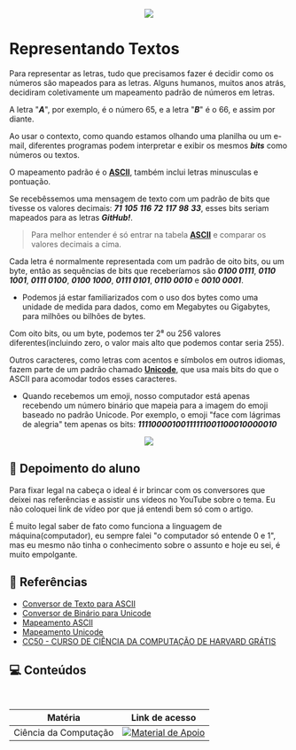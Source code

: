 <p align="center">
<img src="https://www.convertbinary.com/wp-content/uploads/Text-to-Binary.jpg" />
</p>

# Representando Textos

Para representar as letras, tudo que precisamos fazer é decidir como os números são mapeados para as letras. Alguns humanos, muitos anos atrás, decidiram coletivamente um mapeamento padrão de números em letras.

A letra "**_A_**", por exemplo, é o número 65, e a letra "**_B_**" é o 66, e assim por diante.

Ao usar o contexto, como quando estamos olhando uma planilha ou um e-mail, diferentes programas podem interpretar e exibir os mesmos **_bits_** como números ou textos.

O mapeamento padrão é o [**ASCII**](https://pt.wikipedia.org/wiki/ASCII), também inclui letras minusculas e pontuação.

Se recebêssemos uma mensagem de texto com um padrão de bits que tivesse os valores decimais: _**71** **105** **116** **72** **117** **98** **33**_, esses bits seriam mapeados para as letras **_GitHub!_**.

>Para melhor entender é só entrar na tabela [**ASCII**](https://pt.wikipedia.org/wiki/ASCII) e comparar os valores decimais a cima.

Cada letra é normalmente representada com um padrão de oito bits, ou um byte, então as sequências de bits que receberíamos são **_0100 0111_**, **_0110 1001_**, **_0111 0100_**, **_0100 1000_**, **_0111 0101_**, **_0110 0010_** e **_0010 0001_**.

- Podemos já estar familiarizados com o uso dos bytes como uma unidade de medida para dados, como em Megabytes ou Gigabytes, para milhões ou bilhões de bytes.

Com oito bits, ou um byte, podemos ter 2⁸ ou 256 valores diferentes(incluindo zero, o valor mais alto que podemos contar seria 255).

Outros caracteres, como letras com acentos e símbolos em outros idiomas, fazem parte de um padrão chamado [**Unicode**](https://pt.wikipedia.org/wiki/Unicode), que usa mais bits do que o ASCII para acomodar todos esses caracteres.

- Quando recebemos um emoji, nosso computador está apenas recebendo um número binário que mapeia para a imagem do emoji baseado no padrão Unicode. Por exemplo, o emoji "face com lágrimas de alegria" tem apenas os bits: **_11110000100111111001100010000010_**

<p align="center"> <img src="https://edools-3-production.s3.amazonaws.com/org-6988%2Fschool-7227%2F512657e41deb7c4ee12bc597ef039e78%2Fface_with_tears_of_joy.png" /> </p>


## 💭 Depoimento do aluno

Para fixar legal na cabeça o ideal é ir brincar com os conversores que deixei nas referências e assistir uns vídeos no YouTube sobre o tema. Eu não coloquei link de vídeo por que já entendi bem só com o artigo.

É muito legal saber de fato como funciona a linguagem de máquina(computador), eu sempre falei "o computador só entende 0 e 1", mas eu mesmo não tinha o conhecimento sobre o assunto e hoje eu sei, é muito empolgante.







## 🔗 Referências

 - [Conversor de Texto para ASCII](https://pt.rakko.tools/tools/76/)
 - [Conversor de Binário para Unicode](https://cryptii.com/pipes/binary-decoder)
 - [Mapeamento ASCII](https://pt.wikipedia.org/wiki/ASCII)
 - [Mapeamento Unicode](https://pt.wikipedia.org/wiki/Unicode)
 - [CC50 - CURSO DE CIÊNCIA DA COMPUTAÇÃO DE HARVARD GRÁTIS](https://materiais.napratica.org.br/cc50)

## 💻 Conteúdos
<table>
 <thead>
    <tr align="center">
      <th>Matéria</th>
      <th>Link de acesso</th>
    </tr>
  </thead>
  <tbody align="left">
    <tr>
      <td>Ciência da Computação</td>
      <td align="center">
        <a href="https://github.com/RonierBastos/Estudo-das-Tecnologias/tree/main/Ciencia-da-Computacao">
           <img align="center" alt="Material de Apoio" src="https://img.shields.io/badge/Voltar%20-30A3DC?style=for-the-badge">
        </a>
      </td>
    </tr>
  </tbody>
</table>